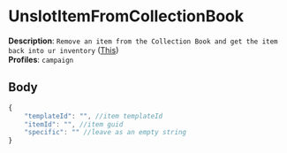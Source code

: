 # UnslotItemFromCollectionBook

**Description**: `Remove an item from the Collection Book and get the item back into ur inventory` ([This](https://cdn.discordapp.com/attachments/842511284469366824/922575625632501830/unknown.png)) \
**Profiles**: `campaign`

## Body
```js
{
    "templateId": "", //item templateId
    "itemId": "", //item guid
    "specific": "" //leave as an empty string
}
```
